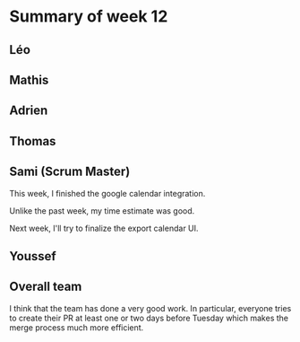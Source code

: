 # Summary of week 12

## Léo

## Mathis 

## Adrien

## Thomas 

## Sami (Scrum Master)
This week, I finished the google calendar integration.

Unlike the past week, my time estimate was good.

Next week, I'll try to finalize the export calendar UI.

## Youssef

## Overall team

I think that the team has done a very good work. In particular, everyone tries to create their PR 
at least one or two days before Tuesday which makes the merge process much more efficient.
